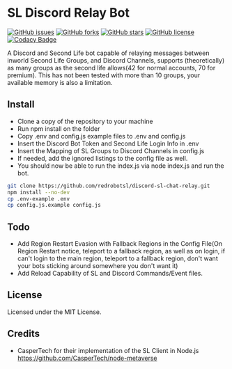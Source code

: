 # SL Discord Relay Bot
[![GitHub issues](https://img.shields.io/github/issues/redrobotsl/sl-discord-relay)](https://github.com/redrobotsl/sl-discord-relay/issues)
[![GitHub forks](https://img.shields.io/github/forks/redrobotsl/sl-discord-relay)](https://github.com/redrobotsl/sl-discord-relay/network)
[![GitHub stars](https://img.shields.io/github/stars/redrobotsl/sl-discord-relay)](https://github.com/redrobotsl/sl-discord-relay/stargazers)
[![GitHub license](https://img.shields.io/github/license/redrobotsl/sl-discord-relay)](https://github.com/redrobotsl/sl-discord-relay/blob/master/LICENSE)
[![Codacy Badge](https://app.codacy.com/project/badge/Grade/73735db5bf0a441591c1e312a1ed3b17)](https://www.codacy.com/gh/redrobotsl/sl-discord-relay/dashboard?utm_source=github.com&amp;utm_medium=referral&amp;utm_content=redrobotsl/sl-discord-relay&amp;utm_campaign=Badge_Grade)


A Discord and Second Life bot capable of relaying messages between inworld Second Life Groups, and Discord Channels, supports (theoretically) as many groups as the second life allows(42 for normal accounts, 70 for premium). This has not been tested with more than 10 groups, your available memory is also a limitation. 



## Install 

- Clone a copy of the repository to your machine 
- Run npm install on the folder
- Copy .env and config.js example files to .env and config.js
- Insert the Discord Bot Token and Second Life Login Info in .env
- Insert the Mapping of SL Groups to Discord Channels in config.js
- If needed, add the ignored listings to the config file as well.
- You should now be able to run the index.js via node index.js and run the bot. 

```bash
git clone https://github.com/redrobotsl/discord-sl-chat-relay.git 
npm install --no-dev
cp .env-example .env
cp config.js.example config.js
```


## Todo
- Add Region Restart Evasion with Fallback Regions in the Config File(On Region Restart notice, teleport to a fallback region, as well as on login, if can't login to the main region, teleport to a fallback region, don't want your bots sticking around somewhere you don't want it)
- Add Reload Capability of SL and Discord Commands/Event files. 



## License

Licensed under the MIT License.

## Credits

- CasperTech for their implementation of the SL Client in Node.js https://github.com/CasperTech/node-metaverse

